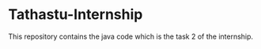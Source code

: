 # Tathastu-Internship
This repository contains the java code which is the task 2 of the internship. 
